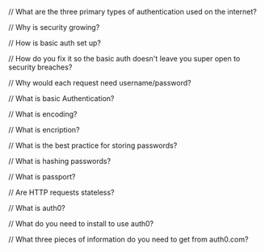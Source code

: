 



// What are the three primary types of authentication used on the internet?



// Why is security growing?


    
    
// How is basic auth set up?




// How do you fix it so the basic auth doesn't leave you super open to security breaches?

    
    
    
// Why would each request need username/password?



// What is basic Authentication?



// What is encoding?



// What is encription?



// What is the best practice for storing passwords?



// What is hashing passwords?



// What is passport?



// Are HTTP requests stateless?



// What is auth0?



// What do you need to install to use auth0? 



// What three pieces of information do you need to get from auth0.com?


